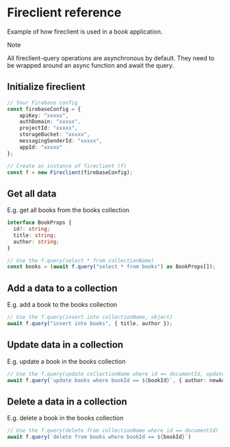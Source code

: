 # Fireclient reference
Example of how fireclient is used in a book application.

> [!NOTE]  
> All fireclient-query operations are asynchronous by default. 
> They need to be wrapped around an async function and await the query.

## Initialize fireclient
```ts
// Your Firebase config
const firebaseConfig = {
    apiKey: "xxxxx",
    authDomain: "xxxxx",
    projectId: "xxxxx",
    storageBucket: "xxxxx",
    messagingSenderId: "xxxxx",
    appId: "xxxxx"
};

// Create an instance of fireclient (f)
const f = new Fireclient(firebaseConfig);
```

## Get all data
E.g. get all books from the books collection
```ts
interface BookProps {
  id?: string;
  title: string;
  author: string;
}

// Use the f.query(select * from collectionName)
const books = (await f.query("select * from books") as BookProps[]);
```

## Add a data to a collection
E.g. add a book to the books collection
```ts
// Use the f.query(insert into collectionName, object)
await f.query("insert into books", { title, author });
```

## Update data in a collection
E.g. update a book in the books collection
```ts
// Use the f.query(update collectionName where id == documentId, updatedFields)
await f.query(`update books where bookId == ${bookId}`, { author: newAuthor });
```

## Delete a data in a collection
E.g. delete a book in the books collection
```ts
// Use the f.query(delete from collectionName where id == documentId)
await f.query(`delete from books where bookId == ${bookId}`)
```